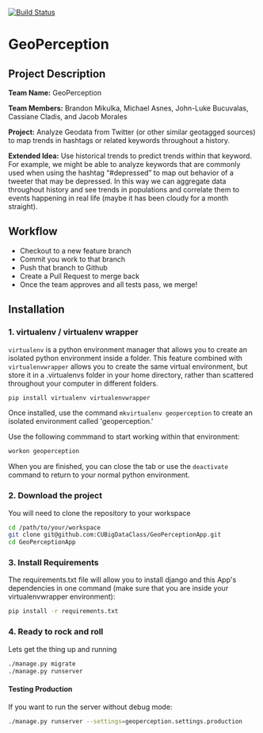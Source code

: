 [![Build Status](https://travis-ci.org/CUBigDataClass/GeoPerceptionApp.svg?branch=test-integration)](https://travis-ci.org/CUBigDataClass/GeoPerceptionApp)
# GeoPerception

## Project Description
**Team Name:** GeoPerception

**Team Members:**
    Brandon Mikulka,
    Michael Asnes,
    John-Luke Bucuvalas,
    Cassiane Cladis, and
    Jacob Morales

**Project:** Analyze Geodata from Twitter (or other similar geotagged sources) to map trends in hashtags or related keywords throughout a history.

**Extended Idea:** Use historical trends to predict trends within that keyword. For example, we might be able to analyze keywords that are commonly used when using the hashtag “#depressed” to map out behavior of a tweeter that may be depressed. In this way we can aggregate data throughout history and see trends in populations and correlate them to events happening in real life (maybe it has been cloudy for a month straight).

## Workflow
* Checkout to a new feature branch
* Commit you work to that branch
* Push that branch to Github
* Create a Pull Request to merge back
* Once the team approves and all tests pass, we merge!

## Installation

### 1. virtualenv / virtualenv wrapper
`virtualenv` is a python environment manager that allows you to create an isolated python environment inside a folder. This feature combined with `virtualenvwrapper` allows you to create the same virtual environment, but store it in a .virtualenvs folder in your home directory, rather than scattered throughout your computer in different folders.

```bash
pip install virtualenv virtualenvwrapper
```

Once installed, use the command `mkvirtualenv geoperception` to create an isolated environment called 'geoperception.'

Use the following commmand to start working within that environment:

```bash
workon geoperception
```

When you are finished, you can close the tab or use the `deactivate` command to return to your normal python environment.

### 2. Download the project
You will need to clone the repository to your workspace

```bash
cd /path/to/your/workspace
git clone git@github.com:CUBigDataClass/GeoPerceptionApp.git
cd GeoPerceptionApp
```

### 3. Install Requirements
The requirements.txt file will allow you to install django and this App's dependencies in one command (make sure that you are inside your virtualenvwrapper environment):

```bash
pip install -r requirements.txt
```

### 4. Ready to rock and roll
Lets get the thing up and running

```bash
./manage.py migrate
./manage.py runserver
```

#### Testing Production
If you want to run the server without debug mode:

```bash
./manage.py runserver --settings=geoperception.settings.production
```
